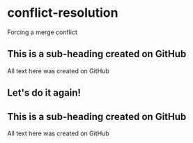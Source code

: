 # conflict-resolution
Forcing a merge conflict

## This is a sub-heading created on GitHub
All text here was created on GitHub

## Let's do it again!

## This is a sub-heading created on GitHub
All text here was created on GitHub
